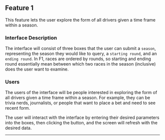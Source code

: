 ## Feature 1
This feature lets the user explore the form of all drivers given a time frame within a season.
### Interface Description
The interface will consist of three boxes that the user can submit a `season`, representing the season they would like to query, a `starting round`, and an `ending round`. In F1, races are ordered by rounds, so starting and ending round essentially mean between which two races in the season (inclusive) does the user want to examine.
### Users
The users of the interface will be people interested in exploring the form of all drivers given a time frame within a season. For example, they can be trivia nerds, journalists, or people that want to place a bet and need to see recent form.

The user will interact with the interface by entering their desired parameters into the boxes, then clicking the button, and the screen will refresh with the desired data.
___